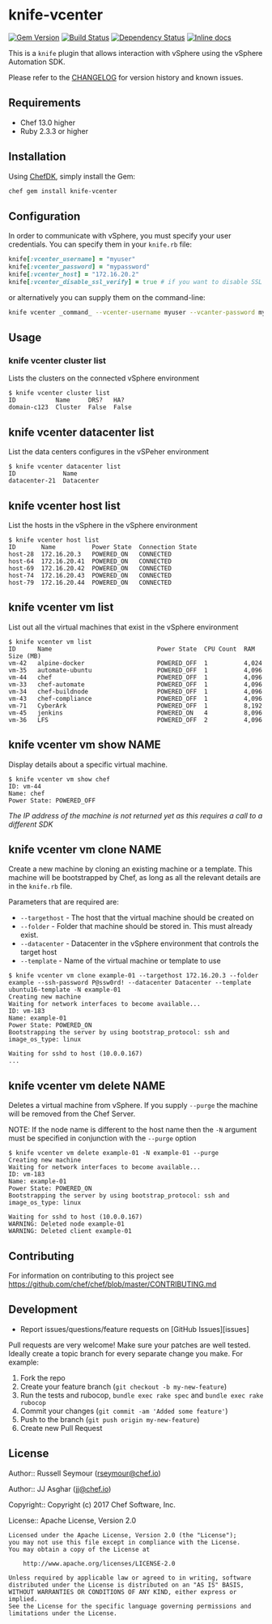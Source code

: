 # knife-vcenter

[![Gem Version](https://badge.fury.io/rb/knife-vcenter.svg)](https://rubygems.org/gems/knife-vcenter)
[![Build Status](https://travis-ci.org/chef/knife-vcenter.svg?branch=master)](https://travis-ci.org/chef/knife-vcenter)
[![Dependency Status](https://gemnasium.com/chef/knife-vcenter.svg)](https://gemnasium.com/chef/knife-vcenter)
[![Inline docs](http://inch-ci.org/github/chef/knife-vcenter.svg?branch=master)](http://inch-ci.org/github/chef/knife-vcenter)

This is a `knife` plugin that allows interaction with vSphere using the vSphere Automation SDK.

Please refer to the [CHANGELOG](CHANGELOG.md) for version history and known issues.

## Requirements

- Chef 13.0 higher
- Ruby 2.3.3 or higher

## Installation

Using [ChefDK](https://downloads.chef.io/chef-dk/), simply install the Gem:

```bash
chef gem install knife-vcenter
```

## Configuration

In order to communicate with vSphere, you must specify your user credentials. You can specify them in your `knife.rb` file:

```ruby
knife[:vcenter_username] = "myuser"
knife[:vcenter_password] = "mypassword"
knife[:vcenter_host] = "172.16.20.2"
knife[:vcenter_disable_ssl_verify] = true # if you want to disable SSL checking
```

or alternatively you can supply them on the command-line:

```bash
knife vcenter _command_ --vcenter-username myuser --vcanter-password mypassword
```

## Usage

### knife vcenter cluster list

Lists the clusters on the connected vSphere environment

```
$ knife vcenter cluster list
ID           Name     DRS?   HA?
domain-c123  Cluster  False  False
```

## knife vcenter datacenter list

List the data centers configures in the vSPeher environment

```
$ knife vcenter datacenter list
ID             Name
datacenter-21  Datacenter
```

## knife vcenter host list

List the hosts in the vSphere in the vSphere environment

```
$ knife vcenter host list
ID       Name          Power State  Connection State
host-28  172.16.20.3   POWERED_ON   CONNECTED
host-64  172.16.20.41  POWERED_ON   CONNECTED
host-69  172.16.20.42  POWERED_ON   CONNECTED
host-74  172.16.20.43  POWERED_ON   CONNECTED
host-79  172.16.20.44  POWERED_ON   CONNECTED
```

## knife vcenter vm list

List out all the virtual machines that exist in the vSphere environment

```
$ knife vcenter vm list
ID      Name                             Power State  CPU Count  RAM Size (MB)
vm-42   alpine-docker                    POWERED_OFF  1          4,024
vm-35   automate-ubuntu                  POWERED_OFF  1          4,096
vm-44   chef                             POWERED_OFF  1          4,096
vm-33   chef-automate                    POWERED_OFF  1          4,096
vm-34   chef-buildnode                   POWERED_OFF  1          4,096
vm-43   chef-compliance                  POWERED_OFF  1          4,096
vm-71   CyberArk                         POWERED_OFF  1          8,192
vm-45   jenkins                          POWERED_ON   4          8,096
vm-36   LFS                              POWERED_OFF  2          4,096
```

## knife vcenter vm show NAME

Display details about a specific virtual machine.

```
$ knife vcenter vm show chef
ID: vm-44
Name: chef
Power State: POWERED_OFF
```

_The IP address of the machine is not returned yet as this requires a call to a different SDK_

## knife vcenter vm clone NAME

Create a new machine by cloning an existing machine or a template. This machine will be bootstrapped by Chef, as long as all the relevant details are in the `knife.rb` file.

Parameters that are required are:

 - `--targethost` - The host that the virtual machine should be created on
 - `--folder` - Folder that machine should be stored in. This must already exist.
 - `--datacenter` - Datacenter in the vSphere environment that controls the target host
 - `--template` - Name of the virtual machine or template to use

```
$ knife vcenter vm clone example-01 --targethost 172.16.20.3 --folder example --ssh-password P@ssw0rd! --datacenter Datacenter --template ubuntu16-template -N example-01
Creating new machine
Waiting for network interfaces to become available...
ID: vm-183
Name: example-01
Power State: POWERED_ON
Bootstrapping the server by using bootstrap_protocol: ssh and image_os_type: linux

Waiting for sshd to host (10.0.0.167)
...
```

## knife vcenter vm delete NAME

Deletes a virtual machine from vSphere. If you supply `--purge` the machine will be removed from the Chef Server.

NOTE: If the node name is different to the host name then the `-N` argument must be specified in conjunction with the `--purge` option

```
$ knife vcenter vm delete example-01 -N example-01 --purge
Creating new machine
Waiting for network interfaces to become available...
ID: vm-183
Name: example-01
Power State: POWERED_ON
Bootstrapping the server by using bootstrap_protocol: ssh and image_os_type: linux

Waiting for sshd to host (10.0.0.167)
WARNING: Deleted node example-01
WARNING: Deleted client example-01
```

## Contributing

For information on contributing to this project see <https://github.com/chef/chef/blob/master/CONTRIBUTING.md>

## Development

* Report issues/questions/feature requests on [GitHub Issues][issues]

Pull requests are very welcome! Make sure your patches are well tested.
Ideally create a topic branch for every separate change you make. For
example:

1. Fork the repo
2. Create your feature branch (`git checkout -b my-new-feature`)
3. Run the tests and rubocop, `bundle exec rake spec` and `bundle exec rake rubocop`
4. Commit your changes (`git commit -am 'Added some feature'`)
5. Push to the branch (`git push origin my-new-feature`)
6. Create new Pull Request


## License

Author:: Russell Seymour ([rseymour@chef.io](mailto:rseymour@chef.io))

Author:: JJ Asghar ([jj@chef.io](mailto:jj@chef.io))

Copyright:: Copyright (c) 2017 Chef Software, Inc.

License:: Apache License, Version 2.0

```text
Licensed under the Apache License, Version 2.0 (the "License");
you may not use this file except in compliance with the License.
You may obtain a copy of the License at

    http://www.apache.org/licenses/LICENSE-2.0

Unless required by applicable law or agreed to in writing, software
distributed under the License is distributed on an "AS IS" BASIS,
WITHOUT WARRANTIES OR CONDITIONS OF ANY KIND, either express or implied.
See the License for the specific language governing permissions and
limitations under the License.
```
